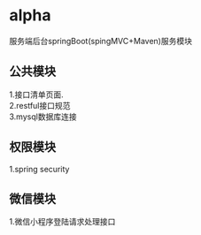 # alpha
服务端后台springBoot(spingMVC+Maven)服务模块  
 
## 公共模块<br>
1.接口清单页面.  
2.restful接口规范  
3.mysql数据库连接  
## 权限模块  
1.spring security  
## 微信模块  
1.微信小程序登陆请求处理接口  
